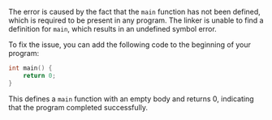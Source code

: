
The error is caused by the fact that the `main` function has not been defined, which is required to be present in any program. The linker is unable to find a definition for `main`, which results in an undefined symbol error.

To fix the issue, you can add the following code to the beginning of your program:
```c
int main() {
    return 0;
}
```
This defines a `main` function with an empty body and returns 0, indicating that the program completed successfully.
